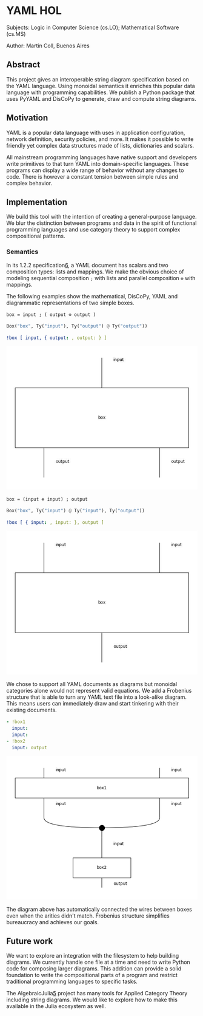 # YAML HOL

Subjects: Logic in Computer Science (cs.LO); Mathematical Software (cs.MS)

Author: Martin Coll, Buenos Aires

## Abstract

This project gives an interoperable string diagram specification based on the YAML language. Using monoidal semantics it enriches this popular data language with programming capabilities. We publish a Python package that uses PyYAML and DisCoPy to generate, draw and compute string diagrams.

## Motivation

YAML is a popular data language with uses in application configuration, network definition, security policies, and more. It makes it possible to write friendly yet complex data structures made of lists, dictionaries and scalars.

All mainstream programming languages have native support and developers write primitives to that turn YAML into domain-specific languages. These programs can display a wide range of behavior without any changes to code. There is however a constant tension between simple rules and complex behavior.

## Implementation
We build this tool with the intention of creating a general-purpose language. We blur the distinction between programs and data in the spirit of functional programming languages and use category theory to support complex compositional patterns.

### Semantics
In its 1.2.2 specification[6], a YAML document has scalars and two composition types: lists and mappings. We make the obvious choice of modeling sequential composition `;` with lists and parallel composition `⊕` with mappings.

The following examples show the mathematical, DisCoPy, YAML and diagrammatic representations of two simple boxes.
```
box = input ; ( output ⊕ output )
```
```py
Box("box", Ty("input"), Ty("output") @ Ty("output"))
```
```yaml
!box [ input, { output: , output: } ]
```
![Figure_1.jpg](Figure_1.jpg)
```
box = (input ⊕ input) ; output
```
```py
Box("box", Ty("input") @ Ty("input"), Ty("output"))
```
```yaml
!box [ { input: , input: }, output ]
```
![Figure_2.jpg](Figure_2.jpg)

We chose to support all YAML documents as diagrams but monoidal categories alone would not represent valid equations. We add a Frobenius structure that is able to turn any YAML text file into a look-alike diagram.
This means users can immediately draw and start tinkering with their existing documents.

```yaml
- !box1
  input:
  input:
- !box2
  input: output
```
![Figure_3.jpg](Figure_3.jpg)

The diagram above has automatically connected the wires between boxes even when the arities didn't match. Frobenius structure simplifies bureaucracy and achieves our goals.

## Future work

We want to explore an integration with the filesystem to help building diagrams. We currently handle one file at a time and need to write Python code for composing larger diagrams. This addition can provide a solid foundation to write the compositional parts of a program and restrict traditional programming languages to specific tasks.

The AlgebraicJulia[5] project has many tools for Applied Category Theory including string diagrams. We would like to explore how to make this available in the Julia ecosystem as well.

[1]: https://arxiv.org/abs/2005.02975
[2]: https://arxiv.org/abs/2012.01847
[3]: https://joss.theoj.org/papers/10.21105/joss.05162
[4]: https://arxiv.org/abs/2310.11626
[5]: https://arxiv.org/abs/2005.04831
[DisCoCat]: https://arxiv.org/abs/1003.4394
[6]: https://yaml.org/spec/1.2.2/
[PyYAML]: https://github.com/yaml/pyyaml
[DisCoPy]: https://github.com/discopy/discopy